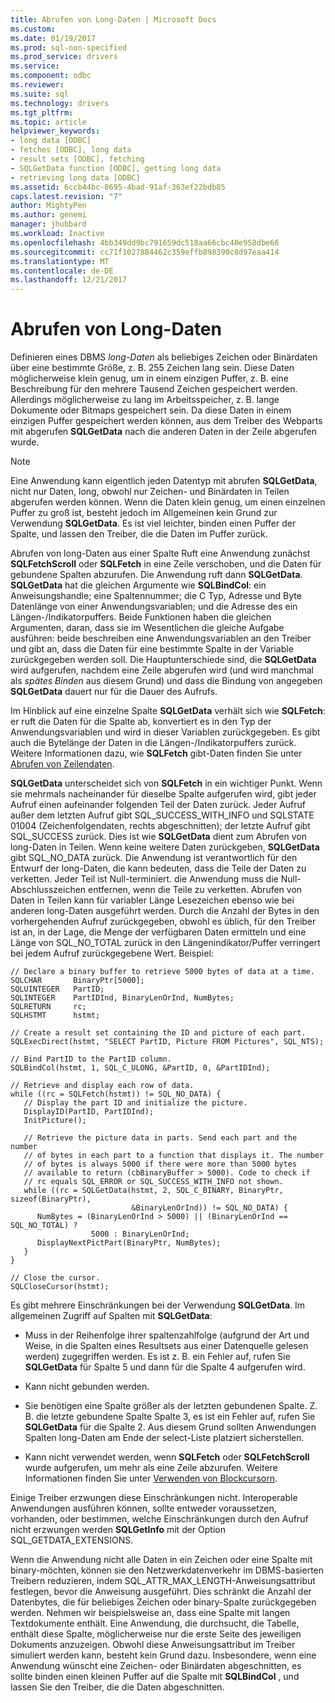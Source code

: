```yaml
---
title: Abrufen von Long-Daten | Microsoft Docs
ms.custom: 
ms.date: 01/19/2017
ms.prod: sql-non-specified
ms.prod_service: drivers
ms.service: 
ms.component: odbc
ms.reviewer: 
ms.suite: sql
ms.technology: drivers
ms.tgt_pltfrm: 
ms.topic: article
helpviewer_keywords:
- long data [ODBC]
- fetches [ODBC], long data
- result sets [ODBC], fetching
- SQLGetData function [ODBC], getting long data
- retrieving long data [ODBC]
ms.assetid: 6ccb44bc-8695-4bad-91af-363ef22bdb85
caps.latest.revision: "7"
author: MightyPen
ms.author: genemi
manager: jhubbard
ms.workload: Inactive
ms.openlocfilehash: 4bb349dd9bc791659dc518aa66cbc40e958dbe66
ms.sourcegitcommit: cc71f1027884462c359effb898390c8d97eaa414
ms.translationtype: MT
ms.contentlocale: de-DE
ms.lasthandoff: 12/21/2017
---
```

# <a name="getting-long-data"></a>Abrufen von Long-Daten
Definieren eines DBMS *long-Daten* als beliebiges Zeichen oder Binärdaten über eine bestimmte Größe, z. B. 255 Zeichen lang sein. Diese Daten möglicherweise klein genug, um in einem einzigen Puffer, z. B. eine Beschreibung für den mehrere Tausend Zeichen gespeichert werden. Allerdings möglicherweise zu lang im Arbeitsspeicher, z. B. lange Dokumente oder Bitmaps gespeichert sein. Da diese Daten in einem einzigen Puffer gespeichert werden können, aus dem Treiber des Webparts mit abgerufen **SQLGetData** nach die anderen Daten in der Zeile abgerufen wurde.  
  
> [!NOTE]  
>  Eine Anwendung kann eigentlich jeden Datentyp mit abrufen **SQLGetData**, nicht nur Daten, long, obwohl nur Zeichen- und Binärdaten in Teilen abgerufen werden können. Wenn die Daten klein genug, um einen einzelnen Puffer zu groß ist, besteht jedoch im Allgemeinen kein Grund zur Verwendung **SQLGetData**. Es ist viel leichter, binden einen Puffer der Spalte, und lassen den Treiber, die die Daten im Puffer zurück.  
  
 Abrufen von long-Daten aus einer Spalte Ruft eine Anwendung zunächst **SQLFetchScroll** oder **SQLFetch** in eine Zeile verschoben, und die Daten für gebundene Spalten abzurufen. Die Anwendung ruft dann **SQLGetData**. **SQLGetData** hat die gleichen Argumente wie **SQLBindCol**: ein Anweisungshandle; eine Spaltennummer; die C Typ, Adresse und Byte Datenlänge von einer Anwendungsvariablen; und die Adresse des ein Längen-/Indikatorpuffers. Beide Funktionen haben die gleichen Argumenten, daran, dass sie im Wesentlichen die gleiche Aufgabe ausführen: beide beschreiben eine Anwendungsvariablen an den Treiber und gibt an, dass die Daten für eine bestimmte Spalte in der Variable zurückgegeben werden soll. Die Hauptunterschiede sind, die **SQLGetData** wird aufgerufen, nachdem eine Zeile abgerufen wird (und wird manchmal als *spätes Binden* aus diesem Grund) und dass die Bindung von angegeben **SQLGetData**  dauert nur für die Dauer des Aufrufs.  
  
 Im Hinblick auf eine einzelne Spalte **SQLGetData** verhält sich wie **SQLFetch**: er ruft die Daten für die Spalte ab, konvertiert es in den Typ der Anwendungsvariablen und wird in dieser Variablen zurückgegeben. Es gibt auch die Bytelänge der Daten in die Längen-/Indikatorpuffers zurück. Weitere Informationen dazu, wie **SQLFetch** gibt-Daten finden Sie unter [Abrufen von Zeilendaten](../../../odbc/reference/develop-app/fetching-a-row-of-data.md).  
  
 **SQLGetData** unterscheidet sich von **SQLFetch** in ein wichtiger Punkt. Wenn sie mehrmals nacheinander für dieselbe Spalte aufgerufen wird, gibt jeder Aufruf einen aufeinander folgenden Teil der Daten zurück. Jeder Aufruf außer dem letzten Aufruf gibt SQL_SUCCESS_WITH_INFO und SQLSTATE 01004 (Zeichenfolgendaten, rechts abgeschnitten); der letzte Aufruf gibt SQL_SUCCESS zurück. Dies ist wie **SQLGetData** dient zum Abrufen von long-Daten in Teilen. Wenn keine weitere Daten zurückgeben, **SQLGetData** gibt SQL_NO_DATA zurück. Die Anwendung ist verantwortlich für den Entwurf der long-Daten, die kann bedeuten, dass die Teile der Daten zu verketten. Jeder Teil ist Null-terminiert. die Anwendung muss die Null-Abschlusszeichen entfernen, wenn die Teile zu verketten. Abrufen von Daten in Teilen kann für variabler Länge Lesezeichen ebenso wie bei anderen long-Daten ausgeführt werden. Durch die Anzahl der Bytes in den vorhergehenden Aufruf zurückgegeben, obwohl es üblich, für den Treiber ist an, in der Lage, die Menge der verfügbaren Daten ermitteln und eine Länge von SQL_NO_TOTAL zurück in den Längenindikator/Puffer verringert bei jedem Aufruf zurückgegebene Wert. Beispiel:  
  
```  
// Declare a binary buffer to retrieve 5000 bytes of data at a time.  
SQLCHAR       BinaryPtr[5000];  
SQLUINTEGER   PartID;  
SQLINTEGER    PartIDInd, BinaryLenOrInd, NumBytes;  
SQLRETURN     rc;   
SQLHSTMT      hstmt;  
  
// Create a result set containing the ID and picture of each part.  
SQLExecDirect(hstmt, "SELECT PartID, Picture FROM Pictures", SQL_NTS);  
  
// Bind PartID to the PartID column.  
SQLBindCol(hstmt, 1, SQL_C_ULONG, &PartID, 0, &PartIDInd);  
  
// Retrieve and display each row of data.  
while ((rc = SQLFetch(hstmt)) != SQL_NO_DATA) {  
   // Display the part ID and initialize the picture.  
   DisplayID(PartID, PartIDInd);  
   InitPicture();  
  
   // Retrieve the picture data in parts. Send each part and the number   
   // of bytes in each part to a function that displays it. The number   
   // of bytes is always 5000 if there were more than 5000 bytes   
   // available to return (cbBinaryBuffer > 5000). Code to check if   
   // rc equals SQL_ERROR or SQL_SUCCESS_WITH_INFO not shown.  
   while ((rc = SQLGetData(hstmt, 2, SQL_C_BINARY, BinaryPtr, sizeof(BinaryPtr),  
                           &BinaryLenOrInd)) != SQL_NO_DATA) {  
      NumBytes = (BinaryLenOrInd > 5000) || (BinaryLenOrInd == SQL_NO_TOTAL) ?  
                  5000 : BinaryLenOrInd;  
      DisplayNextPictPart(BinaryPtr, NumBytes);  
   }  
}  
  
// Close the cursor.  
SQLCloseCursor(hstmt);  
```  
  
 Es gibt mehrere Einschränkungen bei der Verwendung **SQLGetData**. Im allgemeinen Zugriff auf Spalten mit **SQLGetData**:  
  
-   Muss in der Reihenfolge ihrer spaltenzahlfolge (aufgrund der Art und Weise, in die Spalten eines Resultsets aus einer Datenquelle gelesen werden) zugegriffen werden. Es ist z. B. ein Fehler auf, rufen Sie **SQLGetData** für Spalte 5 und dann für die Spalte 4 aufgerufen wird.  
  
-   Kann nicht gebunden werden.  
  
-   Sie benötigen eine Spalte größer als der letzten gebundenen Spalte. Z. B. die letzte gebundene Spalte Spalte 3, es ist ein Fehler auf, rufen Sie **SQLGetData** für die Spalte 2. Aus diesem Grund sollten Anwendungen Spalten long-Daten am Ende der select-Liste platziert sicherstellen.  
  
-   Kann nicht verwendet werden, wenn **SQLFetch** oder **SQLFetchScroll** wurde aufgerufen, um mehr als eine Zeile abzurufen. Weitere Informationen finden Sie unter [Verwenden von Blockcursorn](../../../odbc/reference/develop-app/using-block-cursors.md).  
  
 Einige Treiber erzwungen diese Einschränkungen nicht. Interoperable Anwendungen ausführen können, sollte entweder voraussetzen, vorhanden, oder bestimmen, welche Einschränkungen durch den Aufruf nicht erzwungen werden **SQLGetInfo** mit der Option SQL_GETDATA_EXTENSIONS.  
  
 Wenn die Anwendung nicht alle Daten in ein Zeichen oder eine Spalte mit binary-möchten, können sie den Netzwerkdatenverkehr im DBMS-basierten Treibern reduzieren, indem SQL_ATTR_MAX_LENGTH-Anweisungsattribut festlegen, bevor die Anweisung ausgeführt. Dies schränkt die Anzahl der Datenbytes, die für beliebiges Zeichen oder binary-Spalte zurückgegeben werden. Nehmen wir beispielsweise an, dass eine Spalte mit langen Textdokumente enthält. Eine Anwendung, die durchsucht, die Tabelle, enthält diese Spalte, möglicherweise nur die erste Seite des jeweiligen Dokuments anzuzeigen. Obwohl diese Anweisungsattribut im Treiber simuliert werden kann, besteht kein Grund dazu. Insbesondere, wenn eine Anwendung wünscht eine Zeichen- oder Binärdaten abgeschnitten, es sollte binden einen kleinen Puffer auf die Spalte mit **SQLBindCol** , und lassen Sie den Treiber, die die Daten abgeschnitten.
